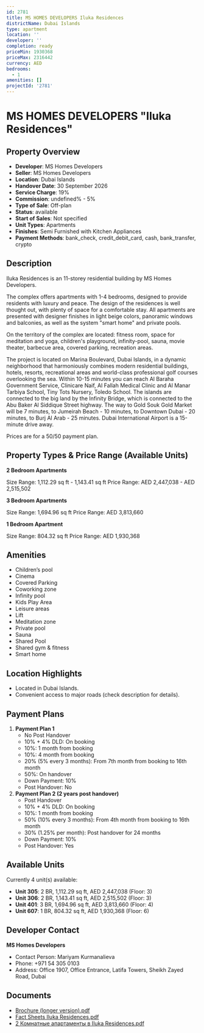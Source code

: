 ```yaml
---
id: 2781
title: MS HOMES DEVELOPERS Iluka Residences
districtName: Dubai Islands
type: apartment
location: ''
developer: ''
completion: ready
priceMin: 1930368
priceMax: 2316442
currency: AED
bedrooms:
  - 1
amenities: []
projectId: '2781'
---
```


# MS HOMES DEVELOPERS "Iluka Residences"

## Property Overview
- **Developer**: MS Homes Developers
- **Seller**: MS Homes Developers
- **Location**: Dubai Islands
- **Handover Date**: 30 September 2026
- **Service Charge**: 19%
- **Commission**: undefined% - 5%
- **Type of Sale**: Off-plan
- **Status**: available
- **Start of Sales**: Not specified
- **Unit Types**: Apartments
- **Finishes**: Semi Furnished with Kitchen Appliances
- **Payment Methods**: bank_check, credit_debit_card, cash, bank_transfer, crypto

## Description
Iluka Residences is an 11-storey residential building by MS Homes Developers. 

The complex offers apartments with 1-4 bedrooms, designed to provide residents with luxury and peace. The design of the residences is well thought out, with plenty of space for a comfortable stay. All apartments are presented with designer finishes in light beige colors, panoramic windows and balconies, as well as the system "smart home" and private pools. 

On the territory of the complex are located: fitness room, space for meditation and yoga, children's playground, infinity-pool, sauna, movie theater, barbecue area, covered parking, recreation areas. 

The project is located on Marina Boulevard, Dubai Islands, in a dynamic neighborhood that harmoniously combines modern residential buildings, hotels, resorts, recreational areas and world-class professional golf courses overlooking the sea. Within 10-15 minutes you can reach Al Baraha Government Service, Clinicare Naif, Al Fallah Medical Clinic and Al Manar Tarbiya School, Tiny Tots Nursery, Toledo School. The islands are connected to the big land by the Infinity Bridge, which is connected to the Abu Baker Al Siddique Street highway. The way to Gold Souk Gold Market will be 7 minutes, to Jumeirah Beach - 10 minutes, to Downtown Dubai - 20 minutes, to Burj Al Arab - 25 minutes. Dubai International Airport is a 15-minute drive away.

Prices are for a 50/50 payment plan.

## Property Types & Price Range (Available Units)
**2 Bedroom Apartments**

Size Range: 1,112.29 sq ft - 1,143.41 sq ft
Price Range: AED 2,447,038 - AED 2,515,502

**3 Bedroom Apartments**

Size Range: 1,694.96 sq ft
Price Range: AED 3,813,660

**1 Bedroom Apartment**

Size Range: 804.32 sq ft
Price Range: AED 1,930,368

## Amenities
- Children’s pool
- Cinema
- Covered Parking
- Coworking zone
- Infinity pool
- Kids Play Area
- Leisure areas
- Lift
- Meditation zone
- Private pool
- Sauna
- Shared Pool
- Shared gym & fitness
- Smart home

## Location Highlights
- Located in Dubai Islands.
- Convenient access to major roads (check description for details).

## Payment Plans
1. **Payment Plan 1**
   - No Post Handover
   - 10% + 4% DLD: On booking
   - 10%: 1 month from booking
   - 10%: 4 month from booking
   - 20% (5% every 3 months): From 7th month from booking to 16th month
   - 50%: On handover
   - Down Payment: 10%
   - Post Handover: No
2. **Payment Plan 2 (2 years post handover)**
   - Post Handover
   - 10% + 4% DLD: On booking
   - 10%: 1 month from booking
   - 50% (10% every 3 months): From 4th month from booking to 16th month
   - 30% (1.25% per month): Post handover for 24 months
   - Down Payment: 10%
   - Post Handover: Yes

## Available Units
Currently 4 unit(s) available:
- **Unit 305**: 2 BR, 1,112.29 sq ft, AED 2,447,038 (Floor: 3)
- **Unit 306**: 2 BR, 1,143.41 sq ft, AED 2,515,502 (Floor: 3)
- **Unit 401**: 3 BR, 1,694.96 sq ft, AED 3,813,660 (Floor: 4)
- **Unit 607**: 1 BR, 804.32 sq ft, AED 1,930,368 (Floor: 6)

## Developer Contact
**MS Homes Developers**
- Contact Person: Mariyam Kurmanalieva
- Phone: +971 54 305 0103
- Address: Office 1907, Office Entrance, Latifa Towers, Sheikh Zayed Road, Dubai

## Documents
- [Brochure (longer version).pdf](https://cdn.geniemap.net/2024/08/09/2O9SBXkMFP1wUnl3DH3qUxyZjqwKSyitX5uHz7g5.pdf)
- [Fact Sheets Iluka Residences.pdf](https://cdn.geniemap.net/2024/08/09/4chLUfO40B5LuSXNKAYLPdI468PBisJo1EES0nlV.pdf)
- [2 Комнатные апартаменты в Iluka Residences.pdf](https://cdn.geniemap.net/2025/02/03/i5KTFuhiWtMB5ZPXCXujJdEJvRmYB0jPOv7bZJQP.pdf)

